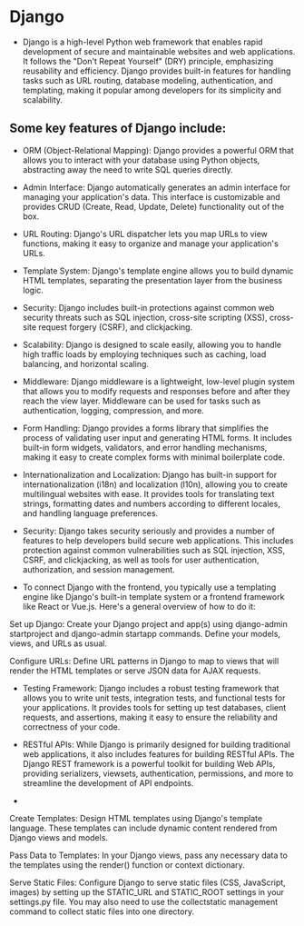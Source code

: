 # Django
- Django is a high-level Python web framework that enables rapid development of secure and maintainable websites and web applications. It follows the "Don't Repeat Yourself" (DRY) principle, emphasizing reusability and efficiency. Django provides built-in features for handling tasks such as URL routing, database modeling, authentication, and templating, making it popular among developers for its simplicity and scalability.



## Some key features of Django include:

- ORM (Object-Relational Mapping): Django provides a powerful ORM that allows you to interact with your database using Python objects, abstracting away the need to write SQL queries directly.

- Admin Interface: Django automatically generates an admin interface for managing your application's data. This interface is customizable and provides CRUD (Create, Read, Update, Delete) functionality out of the box.

- URL Routing: Django's URL dispatcher lets you map URLs to view functions, making it easy to organize and manage your application's URLs.

- Template System: Django's template engine allows you to build dynamic HTML templates, separating the presentation layer from the business logic.

- Security: Django includes built-in protections against common web security threats such as SQL injection, cross-site scripting (XSS), cross-site request forgery (CSRF), and clickjacking.

- Scalability: Django is designed to scale easily, allowing you to handle high traffic loads by employing techniques such as caching, load balancing, and horizontal scaling.


- Middleware: Django middleware is a lightweight, low-level plugin system that allows you to modify requests and responses before and after they reach the view layer. Middleware can be used for tasks such as authentication, logging, compression, and more.

- Form Handling: Django provides a forms library that simplifies the process of validating user input and generating HTML forms. It includes built-in form widgets, validators, and error handling mechanisms, making it easy to create complex forms with minimal boilerplate code.

- Internationalization and Localization: Django has built-in support for internationalization (i18n) and localization (l10n), allowing you to create multilingual websites with ease. It provides tools for translating text strings, formatting dates and numbers according to different locales, and handling language preferences.

- Security: Django takes security seriously and provides a number of features to help developers build secure web applications. This includes protection against common vulnerabilities such as SQL injection, XSS, CSRF, and clickjacking, as well as tools for user authentication, authorization, and session management.

- To connect Django with the frontend, you typically use a templating engine like Django's built-in template system or a frontend framework like React or Vue.js. Here's a general overview of how to do it:

Set up Django: Create your Django project and app(s) using django-admin startproject and django-admin startapp commands. Define your models, views, and URLs as usual.

Configure URLs: Define URL patterns in Django to map to views that will render the HTML templates or serve JSON data for AJAX requests.

- Testing Framework: Django includes a robust testing framework that allows you to write unit tests, integration tests, and functional tests for your applications. It provides tools for setting up test databases, client requests, and assertions, making it easy to ensure the reliability and correctness of your code.

- RESTful APIs: While Django is primarily designed for building traditional web applications, it also includes features for building RESTful APIs. The Django REST framework is a powerful toolkit for building Web APIs, providing serializers, viewsets, authentication, permissions, and more to streamline the development of API endpoints.
- 

Create Templates: Design HTML templates using Django's template language. These templates can include dynamic content rendered from Django views and models.

Pass Data to Templates: In your Django views, pass any necessary data to the templates using the render() function or context dictionary.

Serve Static Files: Configure Django to serve static files (CSS, JavaScript, images) by setting up the STATIC_URL and STATIC_ROOT settings in your settings.py file. You may also need to use the collectstatic management command to collect static files into one directory.
